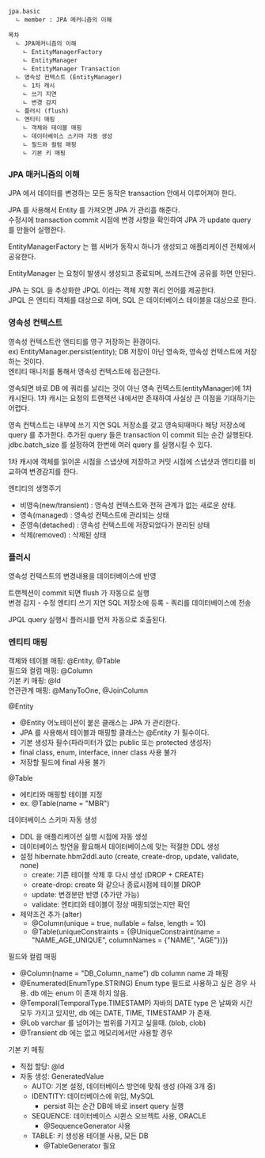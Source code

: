 ```
jpa.basic
  ㄴ member : JPA 메커니즘의 이해
```

```
목차
  ㄴ JPA메커니즘의 이해
    ㄴ EntityManagerFactory
    ㄴ EntityManager
    ㄴ EntityManager Transaction
  ㄴ 영속성 컨텍스트 (EntityManager)
    ㄴ 1차 캐시
    ㄴ 쓰기 지연
    ㄴ 변경 감지
  ㄴ 플러시 (flush)
  ㄴ 엔티티 매핑
    ㄴ 객체와 테이블 매핑
    ㄴ 데이터베이스 스키마 자동 생성   
    ㄴ 필드와 컬럼 매핑
    ㄴ 기본 키 매핑
```

### **JPA 매커니즘의 이해**

JPA 에서 데이터를 변경하는 모든 동작은 transaction 안에서 이루어져야 한다.

JPA 를 사용해서 Entity 를 가져오면 JPA 가 관리흘 해준다.  
수정시에 transaction commit 시점에 변경 사항을 확인하여 JPA 가 update query 를 만들어 실행한다.

EntityManagerFactory 는 웹 서버가 동작시 하나가 생성되고 애플리케이션 전체에서 공유한다.

EntityManager 는 요청이 발생시 생성되고 종료되며, 쓰레드간에 공유를 하면 안된다.

JPA 는 SQL 을 추상화한 JPQL 이라는 객체 지향 쿼리 언어를 제공한다.  
JPQL 은 엔티티 객체를 대상으로 하며, SQL 은 데이터베이스 테이블을 대상으로 한다.

### **영속성 컨텍스트**

영속성 컨텍스트란 엔티티를 영구 저장하는 환경이다.  
ex) EntityManager.persist(entity); DB 저장이 아닌 영속화, 영속성 컨텍스트에 저장하는 것이다.    
엔티티 매니저를 통해서 영속성 컨텍스트에 접근한다.  

영속되면 바로 DB 에 쿼리를 날리는 것이 아닌 영속 컨텍스트(entityManager)에 1차 캐시된다.
1차 캐시는 요청의 트랜잭션 내에서만 존재하여 사실상 큰 이점을 기대하기는 어렵다.  

영속 컨텍스트는 내부에 쓰기 지연 SQL 저장소를 갖고 영속되때마다 해당 저장소에 query 를 추가한다. 
추가된 query 들은 transaction 이 commit 되는 순간 실행된다. 
jdbc.batch_size 를 설정하여 한번에 여러 query 를 실행시킬 수 있다.

1차 캐시에 객체를 읽어온 시점을 스냅샷에 저장하고 커밋 시점에 스냅샷과 엔티티를 비교하여 변경감지를 한다.

엔티티의 생명주기
- 비영속(new/transient) : 영속성 컨텍스트와 전혀 관계가 없는 새로운 상태.
- 영속(managed) : 영속성 컨텍스트에 관리되는 상태
- 준영속(detached) : 영속성 컨텍스트에 저장되었다가 분리된 상태
- 삭제(removed) : 삭제된 상태

### **플러시**

영속성 컨텍스트의 변경내용을 데이터베이스에 반영  

트랜젝션이 commit 되면 flush 가 자동으로 실행  
변경 감지 - 수정 엔티티 쓰기 지연 SQL 저장소에 등록 - 쿼리를 데이터베이스에 전송  

JPQL query 실행시 플러시를 먼저 자동으로 호출된다.

### **엔티티 매핑**

객체와 테이블 매핑: @Entity, @Table  
필드와 컬럼 매핑: @Column  
기본 키 매핑: @Id  
연관관계 매핑: @ManyToOne, @JoinColumn

@Entity  
- @Entity 어노테이션이 붙은 클래스는 JPA 가 관리한다.  
- JPA 를 사용해서 테이블과 매핑할 클래스는 @Entity 가 필수이다. 
- 기본 생성자 필수(파라미터가 없는 public 또는 protected 생성자)
- final class, enum, interface, inner class 사용 불가
- 저장할 필드에 final 사용 불가

@Table
- 에티티와 매핑할 테이블 지정
- ex. @Table(name = "MBR")

데이터베이스 스키마 자동 생성
- DDL 을 애플리케이션 실행 시점에 자동 생성
- 데이터베이스 방언을 활요해서 데이터베이스에 맞는 적절한 DDL 생성
- 설정 hibernate.hbm2ddl.auto (create, create-drop, update, validate, none)
  - create: 기존 테이블 삭제 후 다시 생성 (DROP + CREATE)
  - create-drop: create 와 같으나 종료시점에 테이블 DROP
  - update: 변경분만 반영 (추가만 가능)
  - validate: 엔티티와 테이블이 정상 매핑되었는지만 확인
- 제약조건 추가 (alter)
  - @Column(unique = true, nullable = false, length = 10)
  - @Table(uniqueConstraints = {@UniqueConstraint(name = "NAME_AGE_UNIQUE", columnNames = {"NAME", "AGE"})})  
    
필드와 컬럼 매핑
- @Column(name = "DB_Column_name") db column name 과 매핑 
- @Enumerated(EnumType.STRING) Enum type 필드로 사용하고 싶은 경우 사용. db 에는 enum 이 존재 하지 않음.
- @Temporal(TemporalType.TIMESTAMP) 자바의 DATE type 은 날짜와 시간 모두 가지고 있지만, db 에는 DATE, TIME, TIMESTAMP 가 존재.
- @Lob varchar 를 넘어가는 범위를 가지고 싶을때. (blob, clob)
- @Transient db 에는 없고 메모리에서만 사용할 경우 

기본 키 매핑
- 직접 할당: @Id
- 자동 생성: GeneratedValue  
  - AUTO: 기본 설정, 데이터베이스 방언에 맞춰 생성 (아래 3개 중)
  - IDENTITY: 데이터베이스에 위임, MySQL
    - persist 하는 순간 DB에 바로 insert query 실행
  - SEQUENCE: 데이터베이스 시퀸스 오브젝트 사용, ORACLE
    - @SequenceGenerator 사용
  - TABLE: 키 생성용 테이블 사용, 모든 DB
    - @TableGenerator 필요
  
